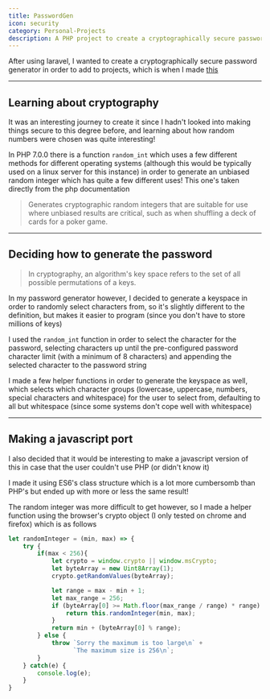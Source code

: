 ```yaml
---
title: PasswordGen
icon: security
category: Personal-Projects
description: A PHP project to create a cryptographically secure password generator (also has a JS port)
---
```


After using laravel, I wanted to create a cryptographically secure password generator in order to add to projects, which is when I made [this](https://github.com/lopeax/passwordGen)

---

## Learning about cryptography

It was an interesting journey to create it since I hadn't looked into making things secure to this degree before, and learning about how random numbers were chosen was quite interesting!

In PHP 7.0.0 there is a function `random_int` which uses a few different methods for different operating systems (although this would be typically used on a linux server for this instance) in order to generate an unbiased random integer which has quite a few different uses! This one's taken directly from the php documentation

> Generates cryptographic random integers that are suitable for use where unbiased results are critical, such as when shuffling a deck of cards for a poker game.

---

## Deciding how to generate the password

> In cryptography, an algorithm's key space refers to the set of all possible permutations of a keys.

In my password generator however, I decided to generate a keyspace in order to randomly select characters from, so it's slightly different to the definition, but makes it easier to program (since you don't have to store millions of keys)

I used the `random_int` function in order to select the character for the password, selecting characters up until the pre-configured password character limit (with a minimum of 8 characters) and appending the selected character to the password string

I made a few helper functions in order to generate the keyspace as well, which selects which character groups (lowercase, uppercase, numbers, special characters and whitespace) for the user to select from, defaulting to all but whitespace (since some systems don't cope well with whitespace)

---

## Making a javascript port

I also decided that it would be interesting to make a javascript version of this in case that the user couldn't use PHP (or didn't know it)

I made it using ES6's class structure which is a lot more cumbersomb than PHP's but ended up with more or less the same result!

The random integer was more difficult to get however, so I made a helper function using the browser's crypto object (I only tested on chrome and firefox) which is as follows

```javascript
let randomInteger = (min, max) => {
    try {
        if(max < 256){
            let crypto = window.crypto || window.msCrypto;
            let byteArray = new Uint8Array(1);
            crypto.getRandomValues(byteArray);

            let range = max - min + 1;
            let max_range = 256;
            if (byteArray[0] >= Math.floor(max_range / range) * range) {
                return this.randomInteger(min, max);
            }
            return min + (byteArray[0] % range);
        } else {
            throw `Sorry the maximum is too large\n` +
                  `The maximum size is 256\n`;
        }
    } catch(e) {
        console.log(e);
    }
}
```
